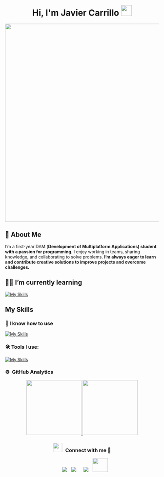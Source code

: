 <h1 align="center"><b> Hi, I'm Javier Carrillo </b><img src="https://media.giphy.com/media/hvRJCLFzcasrR4ia7z/giphy.gif" width="35"></h1>
<img height="650" align="center"  src="https://png.pngtree.com/thumb_back/fh260/background/20230611/pngtree-screenshotsaturday-image_2937739.jpg"/>

## 🙂 About Me  
I’m a first-year DAM (**Development of Multiplatform Applications) student with a passion for programming**. I enjoy working in teams, sharing knowledge, and collaborating to solve problems. **I’m always eager to learn and contribute creative solutions to improve projects and overcome challenges.**

<h2> 👨‍💻 I’m currently learning</h2>

[![My Skills](https://skillicons.dev/icons?i=javascript,sass,dart,flutter,mysql,flutter&perline=10)](https://skillicons.dev)

 ## My Skills 
 
 <h3> 👀 I know how to use </h3>
  
[![My Skills](https://skillicons.dev/icons?i=java,javascript,html,css,sass,wordpress,mysql,git,&perline=10)](https://skillicons.dev)

  
 <h3> 🛠 Tools I use: </h3>
 
 [![My Skills](https://skillicons.dev/icons?i=idea,pycharm,vscode,eclipse,github,&perline=10)](https://skillicons.dev)




  
  

### ⚙️ &nbsp;GitHub Analytics

<p align="center">
<a href="https://github.com/Jcr188">
  <img height="180em" src="https://github-readme-stats-eight-theta.vercel.app/api?username=JavierCarrillodev&show_icons=true&theme=algolia&include_all_commits=true&count_private=true"/>
  <img height="180em" src="https://github-readme-stats-eight-theta.vercel.app/api/top-langs/?username=JavierCarrillodev&layout=compact&langs_count=8&theme=algolia"/>
</a>
</p>

<h3 align="center" > <img src="https://media.giphy.com/media/iY8CRBdQXODJSCERIr/giphy.gif" width="30" height="30" style="margin-right: 10px;">Connect with me 🤝 </h3>

<p align="center">

 <div align="center"  class="icons-social" style="margin-left: 10px;">
        <a style="margin-left: 10px;"  target="_blank" href="https://github.com/Jcr188">
			<img src="https://img.icons8.com/doodle/40/000000/linkedin--v2.png"></a>
        <a style="margin-left: 10px;" target="_blank" href="https://github.com/Jcr188">
		<img src="https://img.icons8.com/doodle/40/000000/github--v1.png"></a>
	   <a style="margin-left: 10px;" target="_blank" href="https://dev.to/100rabhcsmc">
        <a style="margin-left: 10px;" target="_blank" href="https://www.instagram.com/javiicr04?igsh=MXY2ODE5Z2FoZnZkNg==">
			<img src="https://img.icons8.com/doodle/40/000000/instagram-new--v2.png"></a>
		<a style="margin-left: 10px;" target="_blank" href="https://mail.google.com/mail/u/1/#inbox">
			<img src="https://images.icon-icons.com/652/PNG/512/gmail_icon-icons.com_59877.png" height="45" width="50" ></a>
		


